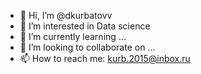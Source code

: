 - 👋 Hi, I’m @dkurbatovv
- 👀 I’m interested in Data science
- 🌱 I’m currently learning ...
- 💞️ I’m looking to collaborate on ...
- 📫 How to reach me: kurb.2015@inbox.ru 

<!---
kurbatovdi/kurbatovdi is a ✨ special ✨ repository because its `README.md` (this file) appears on your GitHub profile.
You can click the Preview link to take a look at your changes.
--->
